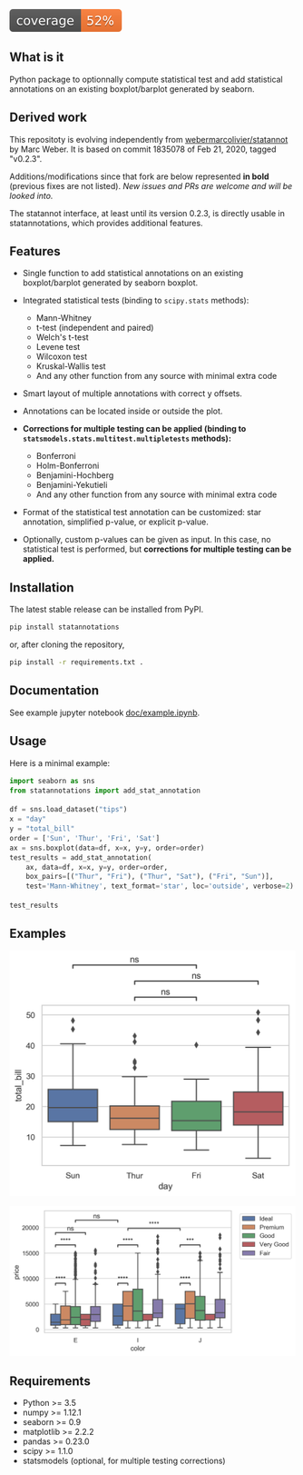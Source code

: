![coverage](./coverage.svg)

## What is it

Python package to optionnally compute statistical test and add statistical
annotations on an existing boxplot/barplot generated by seaborn.

## Derived work

This repositoty is evolving independently from
[webermarcolivier/statannot](https://github.com/webermarcolivier/statannot)
by Marc Weber. It is based on commit 1835078 of Feb 21, 2020, tagged "v0.2.3".

Additions/modifications since that fork are below represented **in bold** 
(previous fixes are not listed). *New issues and PRs are welcome and will be 
looked into.*

The statannot interface, at least until its version 0.2.3, is directly usable in
statannotations, which provides additional features.

## Features

- Single function to add statistical annotations on an existing boxplot/barplot
  generated by seaborn boxplot.
- Integrated statistical tests (binding to `scipy.stats` methods):
    - Mann-Whitney
    - t-test (independent and paired)
    - Welch's t-test
    - Levene test
    - Wilcoxon test
    - Kruskal-Wallis test
    - And any other function from any source with minimal extra code 

- Smart layout of multiple annotations with correct y offsets.
- Annotations can be located inside or outside the plot.
- **Corrections for multiple testing can be applied
  (binding to `statsmodels.stats.multitest.multipletests` methods):**
    - Bonferroni
    - Holm-Bonferroni
    - Benjamini-Hochberg
    - Benjamini-Yekutieli
    - And any other function from any source with minimal extra code
- Format of the statistical test annotation can be customized:
      star annotation, simplified p-value, or explicit p-value.
- Optionally, custom p-values can be given as input.
      In this case, no statistical test is performed, but **corrections for
      multiple testing can be applied.**

## Installation

The latest stable release can be installed from PyPI.
```bash
pip install statannotations
```

or, after cloning the repository,
```bash
pip install -r requirements.txt .
```

## Documentation

See example jupyter notebook [doc/example.ipynb](`doc/example.ipynb).

## Usage

Here is a minimal example:

```python
import seaborn as sns
from statannotations import add_stat_annotation

df = sns.load_dataset("tips")
x = "day"
y = "total_bill"
order = ['Sun', 'Thur', 'Fri', 'Sat']
ax = sns.boxplot(data=df, x=x, y=y, order=order)
test_results = add_stat_annotation(
    ax, data=df, x=x, y=y, order=order,
    box_pairs=[("Thur", "Fri"), ("Thur", "Sat"), ("Fri", "Sun")],
    test='Mann-Whitney', text_format='star', loc='outside', verbose=2)

test_results
```

## Examples

![Example 1](doc/example_non-hue_outside.png)

![Example 2](doc/example_hue_layout.png)

## Requirements

+ Python >= 3.5
+ numpy >= 1.12.1
+ seaborn >= 0.9
+ matplotlib >= 2.2.2
+ pandas >= 0.23.0
+ scipy >= 1.1.0
+ statsmodels (optional, for multiple testing corrections)
